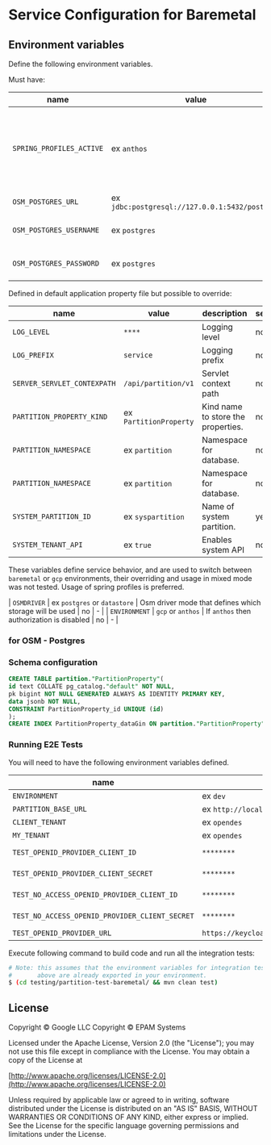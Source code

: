 # Service Configuration for Baremetal

## Environment variables

Define the following environment variables.

Must have:

| name                     | value                                          | description                                                                  | sensitive? | source |
|--------------------------|------------------------------------------------|------------------------------------------------------------------------------|------------|--------|
| `SPRING_PROFILES_ACTIVE` | ex `anthos`                                    | Spring profile that activate default configuration for Baremetal environment | false      | -      |
| `OSM_POSTGRES_URL`       | ex `jdbc:postgresql://127.0.0.1:5432/postgres` | Postgres server URL                                                          | no         | -      |
| `OSM_POSTGRES_USERNAME`  | ex `postgres`                                  | Postgres admin username                                                      | no         | -      |
| `OSM_POSTGRES_PASSWORD`  | ex `postgres`                                  | Postgres admin password                                                      | yes        | -      |

Defined in default application property file but possible to override:

| name                        | value                  | description                        | sensitive? | source |
|-----------------------------|------------------------|------------------------------------|------------|--------|
| `LOG_LEVEL`                 | `****`                 | Logging level                      | no         | -      |
| `LOG_PREFIX`                | `service`              | Logging prefix                     | no         | -      |
| `SERVER_SERVLET_CONTEXPATH` | `/api/partition/v1`    | Servlet context path               | no         | -      |
| `PARTITION_PROPERTY_KIND`   | ex `PartitionProperty` | Kind name to store the properties. | no         | -      |
| `PARTITION_NAMESPACE`       | ex `partition`         | Namespace for database.            | no         | -      |
| `PARTITION_NAMESPACE`       | ex `partition`         | Namespace for database.            | no         | -      |
| `SYSTEM_PARTITION_ID`       | ex `syspartition`      | Name of system partition.          | yes        | -      |
| `SYSTEM_TENANT_API`         | ex `true`              | Enables system API                 | no         | -      |

These variables define service behavior, and are used to switch between `baremetal` or `gcp` environments, their overriding and usage in mixed mode was not tested.
Usage of spring profiles is preferred.

| `OSMDRIVER` | ex `postgres` or `datastore` | Osm driver mode that defines which storage will be used | no | - |
| `ENVIRONMENT` | `gcp` or `anthos` | If `anthos` then authorization is disabled | no | - |

### for OSM - Postgres

### Schema configuration

```sql
CREATE TABLE partition."PartitionProperty"(
id text COLLATE pg_catalog."default" NOT NULL,
pk bigint NOT NULL GENERATED ALWAYS AS IDENTITY PRIMARY KEY,
data jsonb NOT NULL,
CONSTRAINT PartitionProperty_id UNIQUE (id)
);
CREATE INDEX PartitionProperty_dataGin ON partition."PartitionProperty" USING GIN (data);

```

### Running E2E Tests

You will need to have the following environment variables defined.

| name                                           | value                                   | description                                   | sensitive?                                        | source |
|------------------------------------------------|-----------------------------------------|-----------------------------------------------|---------------------------------------------------|--------|
| `ENVIRONMENT`                                  | ex `dev`                                |                                               | no                                                |        |
| `PARTITION_BASE_URL`                           | ex `http://localhost:8080/`             | service base URL                              | yes                                               |        |
| `CLIENT_TENANT`                                | ex `opendes`                            | name of the client partition                  | yes                                               |        |
| `MY_TENANT`                                    | ex `opendes`                            | name of the OSDU partition                    | yes                                               |        |
| `TEST_OPENID_PROVIDER_CLIENT_ID`               | `********`                              | Client Id for `$INTEGRATION_TESTER`           | yes                                               | --     |
| `TEST_OPENID_PROVIDER_CLIENT_SECRET`           | `********`                              |                                               | Client secret for `$INTEGRATION_TESTER`           | --     |
| `TEST_NO_ACCESS_OPENID_PROVIDER_CLIENT_ID`     | `********`                              | Client Id for `$NO_ACCESS_INTEGRATION_TESTER` | yes                                               | --     |
| `TEST_NO_ACCESS_OPENID_PROVIDER_CLIENT_SECRET` | `********`                              |                                               | Client secret for `$NO_ACCESS_INTEGRATION_TESTER` | --     |
| `TEST_OPENID_PROVIDER_URL`                     | `https://keycloak.com/auth/realms/osdu` | OpenID provider url                           | yes                                               | --     |

Execute following command to build code and run all the integration tests:

```bash
# Note: this assumes that the environment variables for integration tests as outlined
#       above are already exported in your environment.
$ (cd testing/partition-test-baremetal/ && mvn clean test)
```

## License

Copyright © Google LLC
Copyright © EPAM Systems

Licensed under the Apache License, Version 2.0 (the "License");
you may not use this file except in compliance with the License.
You may obtain a copy of the License at

[http://www.apache.org/licenses/LICENSE-2.0](http://www.apache.org/licenses/LICENSE-2.0)

Unless required by applicable law or agreed to in writing, software
distributed under the License is distributed on an "AS IS" BASIS,
WITHOUT WARRANTIES OR CONDITIONS OF ANY KIND, either express or implied.
See the License for the specific language governing permissions and
limitations under the License.
